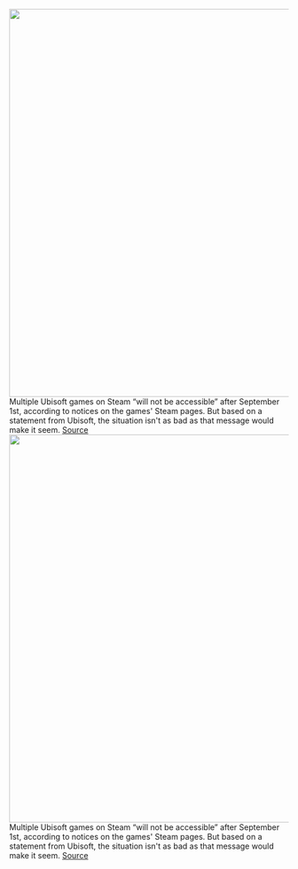 <img src='https://cdn.vox-cdn.com/thumbor/QTEO52Pld-l9HeOnYiunscKQGl0=/0x0:1631x955/1200x800/filters:focal(686x348:946x608)/cdn.vox-cdn.com/uploads/chorus_image/image/71096227/ss_f024ce101cd5ecdc2d62badc1cc8e39fae71b144.1920x1080.0.jpg' width='700px' /><br/>
Multiple Ubisoft games on Steam “will not be accessible” after September 1st, according to notices on the games' Steam pages. But based on a statement from Ubisoft, the situation isn't as bad as that message would make it seem.
<a href='https://www.theverge.com/2022/7/11/23203791/ubisoft-steam-pc-games-accessible'> Source <a/><img src='https://cdn.vox-cdn.com/thumbor/QTEO52Pld-l9HeOnYiunscKQGl0=/0x0:1631x955/1200x800/filters:focal(686x348:946x608)/cdn.vox-cdn.com/uploads/chorus_image/image/71096227/ss_f024ce101cd5ecdc2d62badc1cc8e39fae71b144.1920x1080.0.jpg' width='700px' /><br/>
Multiple Ubisoft games on Steam “will not be accessible” after September 1st, according to notices on the games' Steam pages. But based on a statement from Ubisoft, the situation isn't as bad as that message would make it seem.
<a href='https://www.theverge.com/2022/7/11/23203791/ubisoft-steam-pc-games-accessible'> Source <a/>